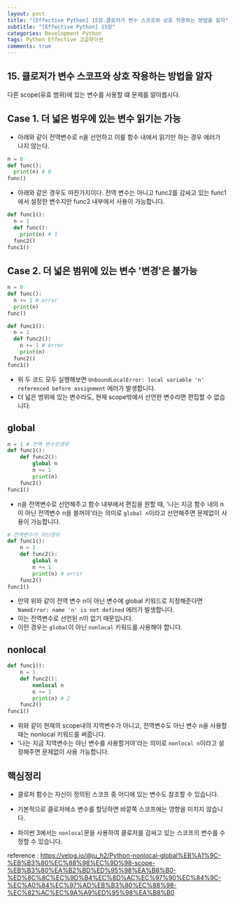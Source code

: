 ```yaml
---  
layout: post
title: "[Effective Python] 15장.클로저가 변수 스코프와 상호 작용하는 방법을 알자"
subtitle: "[Effective Python] 15장"  
categories: Development Python
tags: Python Effective 고급파이썬
comments: true  
---  
```

## 15. 클로저가 변수 스코프와 상호 작용하는 방법을 알자

다른 scope(유효 범위)에 있는 변수를 사용할 떄 문제를 알아봅시다.

## Case 1. 더 넓은 범우에 있는 변수 읽기는 가능

- 아래와 같이 전역변수로 n을 선언하고 이를 함수 내에서 읽기만 하는 경우 에러가 나지 않는다.

```python
n = 0
def func():
  print(n) # 0
func()
```

- 아래와 같은 경우도 마찬가지이다. 전역 변수는 아니고 func2를 감싸고 있는 func1에서 설정한 변수지만 func2 내부에서 사용이 가능합니다.

```python
def func1():
  n = 1
  def func():
    print(n) # 1
  func2()
func1()
```
## Case 2. 더 넓은 범위에 있는 변수 '변경'은 불가능
```python
n = 0
def func():
  n += 1 # error
  print(n)
func()
```
```python
def func1():
  n = 1
  def func2():
    n += 1 # error
    print(n)
  func2()
func1()
```
- 위 두 코드 모두 실행해보면 `UnboundLocalError: local variable 'n' referenced before assignment` 에러가 발생합니다.
- 더 넓은 범위에 있는 변수라도, 현재 scope밖에서 선언한 변수라면 편집할 수 없습니다.  

## global
```python
n = 1 # 전역 변수인경우
def func1():
    def func2():
        global n
        n += 1
        print(n)
    func2()
func1()
```

- n을 전역변수로 선언해주고 함수 내부에서 편집을 원할 때, '나는 지금 함수 내의 n이 아닌 전역변수 n을 쓸꺼야'라는 의미로 `global n`이라고 선언해주면 문제없이 사용이 가능합니다.  

```python
# 전역변수가 아닌경우
def func1():
    n = 1
    def func2():
        global n
        n += 1
        print(n) # errir
    func2()
func1()
```
- 만약 위와 같이 전역 변수 n이 아닌 변수에 global 키워드로 지정해준다면 `NameError: name 'n' is not defined` 에러가 발생합니다.
- 이는 전역변수로 선언된 n이 없기 때문입니다.
- 이런 경우는 `global`이 아닌 `nonlocal` 키워드를 사용해야 합니다.

## nonlocal
```python
def func1():
    n = 1
    def func2():
        nonlocal n
        n += 1
        print(n) # 2
    func2()
func1()
```
- 위와 같이 현재의 scope내의 지역변수가 아니고, 전역변수도 아닌 변수 n을 사용할 때는 nonlocal 키워드를 써줍니다.
- '나는 지금 지역변수는 아닌 변수를 사용할거야'라는 의미로 `nonlocal n`이라고 설정해주면 문제없이 사용 가능합니다.

## 핵심정리
- 클로저 함수는 자신이 정의된 스코프 중 어디에 있는 변수도 참조할 수 있습니다.

- 기본적으로 클로저에소 변수를 할당하면 바깥쪽 스코프에는 영향을 미치지 않습니다.

- 파이썬 3에서는 `nonlocal`문을 사용하여 클로저를 감싸고 있는 스코프의 변수를 수정할 수 있습니다.

reference : https://velog.io/@ju_h2/Python-nonlocal-global%EB%A1%9C-%EB%B3%80%EC%88%98%EC%9D%98-scope-%EB%B3%80%EA%B2%BD%ED%95%98%EA%B8%B0-%ED%8C%8C%EC%9D%B4%EC%8D%AC%EC%97%90%EC%84%9C-%EC%A0%84%EC%97%AD%EB%B3%80%EC%88%98-%EC%82%AC%EC%9A%A9%ED%95%98%EA%B8%B0
